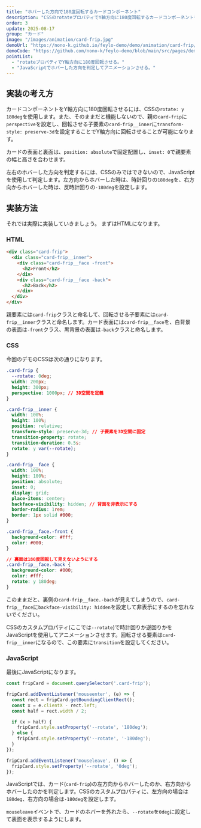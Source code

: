 ```yaml
---
title: "ホバーした方向で180度回転するカードコンポーネント"
description: "CSSのrotateプロパティでY軸方向に180度回転するカードコンポーネントを作成する方法を紹介します。今回はホバーした方向によって右回りか左回りに回転するようにするので、JavaScriptでどちらからホバーされたかを判定してアニメーションさせます。"
order: 3
update: 2025-08-17
group: "カード"
image: "/images/animation/card-frip.jpg"
demoUrl: "https://nono-k.github.io/feylo-demo/demo/animation/card-frip/"
demoCode: "https://github.com/nono-k/feylo-demo/blob/main/src/pages/demo/animation/card-frip.astro"
pointList:
  - "rotateプロパティでY軸方向に180度回転させる。"
  - "JavaScriptでホバーした方向を判定してアニメーションさせる。"
---
```


## 実装の考え方

カードコンポーネントをY軸方向に180度回転させるには、CSSの`rotate: y 180deg`を使用します。また、そのままだと機能しないので、親の`card-frip`に`perspective`を設定し、回転させる子要素の`card-frip__inner`に`transform-style: preserve-3d`を設定することでY軸方向に回転させることが可能になります。

カードの表面と裏面は、`position: absolute`で固定配置し、`inset: 0`で親要素の幅と高さを合わせます。

左右のホバーした方向を判定するには、CSSのみではできないので、JavaScriptを使用して判定します。左方向からホバーした時は、時計回りの`180deg`を、右方向からホバーした時は、反時計回りの`-180deg`を設定します。

## 実装方法

それでは実際に実装していきましょう。
まずはHTMLになります。

### HTML

```html [HTML]
<div class="card-frip">
  <div class="card-frip__inner">
    <div class="card-frip__face -front">
      <h2>Front</h2>
    </div>
    <div class="card-frip__face -back">
      <h2>Back</h2>
    </div>
  </div>
</div>
```

親要素には`card-frip`クラスと命名して、回転させる子要素には`card-frip__inner`クラスと命名します。カード表面には`card-frip__face`を、白背景の表面は`-front`クラス、黒背景の表面は`-back`クラスと命名します。

### CSS

今回のデモのCSSは次の通りになります。

```css [CSS]
.card-frip {
  --rotate: 0deg;
  width: 200px;
  height: 300px;
  perspective: 1000px; // 3D空間を定義
}

.card-frip__inner {
  width: 100%;
  height: 100%;
  position: relative;
  transform-style: preserve-3d; // 子要素を3D空間に固定
  transition-property: rotate;
  transition-duration: 0.5s;
  rotate: y var(--rotate);
}

.card-frip__face {
  width: 100%;
  height: 100%;
  position: absolute;
  inset: 0;
  display: grid;
  place-items: center;
  backface-visibility: hidden; // 背面を非表示にする
  border-radius: 1rem;
  border: 1px solid #000;
}

.card-frip__face.-front {
  background-color: #fff;
  color: #000;
}

// 裏面は180度回転して見えないようにする
.card-frip__face.-back {
  background-color: #000;
  color: #fff;
  rotate: y 180deg;
}
```

このままだと、裏側の`card-frip__face.-back`が見えてしまうので、`card-frip__face`に`backface-visibility: hidden`を設定して非表示にするのを忘れないでください。

CSSのカスタムプロパティ(ここでは`--rotate`)で時計回りか逆回りかをJavaScriptを使用してアニメーションさせます。回転させる要素は`card-frip__inner`になるので、この要素に`transition`を設定してください。

### JavaScript

最後にJavaScriptになります。

```js [JavaScript]
const fripCard = document.querySelector('.card-frip');

fripCard.addEventListener('mouseenter', (e) => {
  const rect = fripCard.getBoundingClientRect();
  const x = e.clientX - rect.left;
  const half = rect.width / 2;

  if (x > half) {
    fripCard.style.setProperty('--rotate', '180deg');
  } else {
    fripCard.style.setProperty('--rotate', '-180deg');
  }
});

fripCard.addEventListener('mouseleave', () => {
  fripCard.style.setProperty('--rotate', '0deg');
});
```

JavaScriptでは、カード(`card-frip`)の左方向からホバーしたのか、右方向からホバーしたのかを判定します。CSSのカスタムプロパティに、左方向の場合は`180deg`、右方向の場合は`-180deg`を設定します。

`mouseleave`イベントで、カードのホバーを外れたら、`--rotate`を`0deg`に設定して表面を表示するようにします。